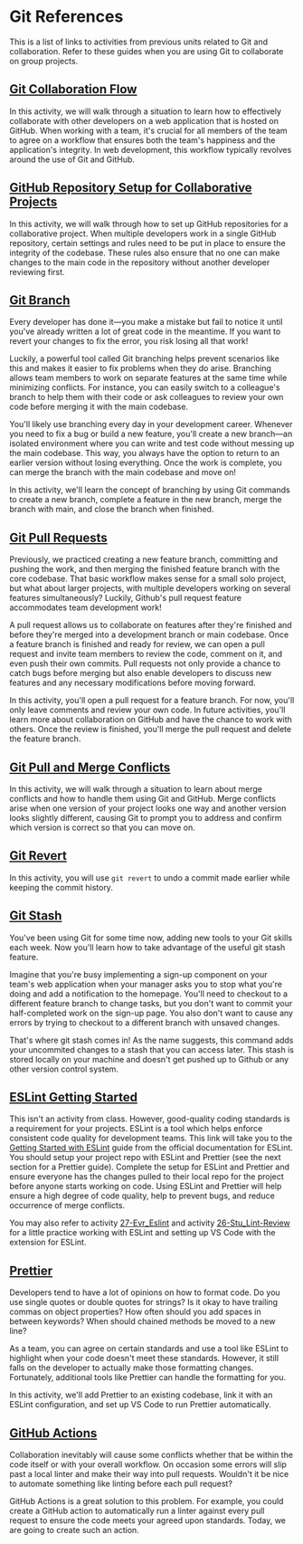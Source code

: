 # Git References

This is a list of links to activities from previous units related to Git and collaboration. Refer to these guides when you are using Git to collaborate on group projects.

## [Git Collaboration Flow](../../06-Server-Side-APIs/01-Activities/26-Evr_Git-Collaboration/README.md)

In this activity, we will walk through a situation to learn how to effectively collaborate with other developers on a web application that is hosted on GitHub. When working with a team, it's crucial for all members of the team to agree on a workflow that ensures both the team's happiness and the application's integrity. In web development, this workflow typically revolves around the use of Git and GitHub.

## [GitHub Repository Setup for Collaborative Projects](../../06-Server-Side-APIs/01-Activities/25-Stu_Git-Repo-Setup/README.md)

In this activity, we will walk through how to set up GitHub repositories for a collaborative project. When multiple developers work in a single GitHub repository, certain settings and rules need to be put in place to ensure the integrity of the codebase. These rules also ensure that no one can make changes to the main code in the repository without another developer reviewing first.

## [Git Branch](../../03-JavaScript/01-Activities/27-Evr_Git-Branch/README.md)

Every developer has done it—you make a mistake but fail to notice it until you've already written a lot of great code in the meantime. If you want to revert your changes to fix the error, you risk losing all that work!

Luckily, a powerful tool called Git branching helps prevent scenarios like this and makes it easier to fix problems when they do arise. Branching allows team members to work on separate features at the same time while minimizing conflicts. For instance, you can easily switch to a colleague's branch to help them with their code or ask colleagues to review your own code before merging it with the main codebase.

You'll likely use branching every day in your development career. Whenever you need to fix a bug or build a new feature, you'll create a new branch—an isolated environment where you can write and test code without messing up the main codebase. This way, you always have the option to return to an earlier version without losing everything. Once the work is complete, you can merge the branch with the main codebase and move on!

In this activity, we'll learn the concept of branching by using Git commands to create a new branch, complete a feature in the new branch, merge the branch with main, and close the branch when finished.

## [Git Pull Requests](../../04-Web-APIs/01-Activities/27-Evr_Git-Pull-Request/README.md)

Previously, we practiced creating a new feature branch, committing and pushing the work, and then merging the finished feature branch with the core codebase. That basic workflow makes sense for a small solo project, but what about larger projects, with multiple developers working on several features simultaneously? Luckily, Github's pull request feature accommodates team development work!

A pull request allows us to collaborate on features after they're finished and before they're merged into a development branch or main codebase. Once a feature branch is finished and ready for review, we can open a pull request and invite team members to review the code, comment on it, and even push their own commits. Pull requests not only provide a chance to catch bugs before merging but also enable developers to discuss new features and any necessary modifications before moving forward.

In this activity, you'll open a pull request for a feature branch. For now, you'll only leave comments and review your own code. In future activities, you'll learn more about collaboration on GitHub and have the chance to work with others. Once the review is finished, you'll merge the pull request and delete the feature branch.

## [Git Pull and Merge Conflicts](../../02-Advanced-CSS/01-Activities/27-Evr_Git-Pull-Conflict/README.md)

In this activity, we will walk through a situation to learn about merge conflicts and how to handle them using Git and GitHub. Merge conflicts arise when one version of your project looks one way and another version looks slightly different, causing Git to prompt you to address and confirm which version is correct so that you can move on.

## [Git Revert](../../05-Third-Party-APIs/01-Activities/27-Evr_Git-Revert/README.md)

In this activity, you will use `git revert` to undo a commit made earlier while keeping the commit history.

## [Git Stash](../../10-OOP/01-Activities/27-Evr_Git-Stash-Pop/README.md)

You've been using Git for some time now, adding new tools to your Git skills each week. Now you'll learn how to take advantage of the useful git stash feature.

Imagine that you're busy implementing a sign-up component on your team's web application when your manager asks you to stop what you're doing and add a notification to the homepage. You'll need to checkout to a different feature branch to change tasks, but you don't want to commit your half-completed work on the sign-up page. You also don't want to cause any errors by trying to checkout to a different branch with unsaved changes.

That's where git stash comes in! As the name suggests, this command adds your uncommited changes to a stash that you can access later. This stash is stored locally on your machine and doesn't get pushed up to Github or any other version control system.

## [ESLint Getting Started](https://eslint.org/docs/user-guide/getting-started)

This isn't an activity from class. However, good-quality coding standards is a requirement for your projects. ESLint is a tool which helps enforce consistent code quality for development teams. This link will take you to the [Getting Started with ESLint](https://eslint.org/docs/user-guide/getting-started) guide from the official documentation for ESLint. You should setup your project repo with ESLint and Prettier (see the next section for a Prettier guide). Complete the setup for ESLint and Prettier and ensure everyone has the changes pulled to their local repo for the project before anyone starts working on code. Using ESLint and Prettier will help ensure a high degree of code quality, help to prevent bugs, and reduce occurrence of merge conflicts.

You may also refer to activity [27-Evr_Eslint](../../13-ORM/01-Activities/27-Evr_Eslint/README.md) and activity [26-Stu_Lint-Review](../../14-MVC/01-Activities/26-Stu_Lint-Review/README.md) for a little practice working with ESLint and setting up VS Code with the extension for ESLint.

## [Prettier](../../14-MVC/01-Activities/27-Evr_Prettier/README.md)

Developers tend to have a lot of opinions on how to format code. Do you use single quotes or double quotes for strings? Is it okay to have trailing commas on object properties? How often should you add spaces in between keywords? When should chained methods be moved to a new line?

As a team, you can agree on certain standards and use a tool like ESLint to highlight when your code doesn't meet these standards. However, it still falls on the developer to actually make those formatting changes. Fortunately, additional tools like Prettier can handle the formatting for you.

In this activity, we'll add Prettier to an existing codebase, link it with an ESLint configuration, and set up VS Code to run Prettier automatically.

## [GitHub Actions](../../21-MERN/01-Activities/27-Evr_GitHub-Actions/README.md)

Collaboration inevitably will cause some conflicts whether that be within the code itself or with your overall workflow. On occasion some errors will slip past a local linter and make their way into pull requests. Wouldn't it be nice to automate something like linting before each pull request?

GitHub Actions is a great solution to this problem. For example, you could create a GitHub action to automatically run a linter against every pull request to ensure the code meets your agreed upon standards. Today, we are going to create such an action.
